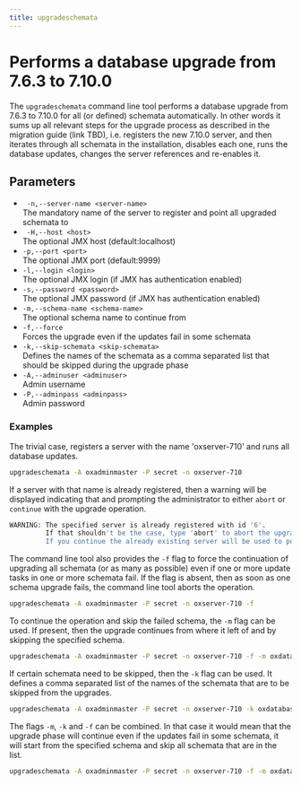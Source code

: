 ```yaml
---
title: upgradeschemata
---
```


# Performs a database upgrade from 7.6.3 to 7.10.0

The `upgradeschemata` command line tool performs a database upgrade from 7.6.3 to 7.10.0 for all (or defined) schemata automatically. In other words it sums up all relevant steps for the upgrade process as described in the migration guide (link TBD), i.e. registers the new 7.10.0 server, and then iterates through all schemata in the installation, disables each one, runs the database updates, changes the server references and re-enables it. 

## Parameters

 - `` -n,--server-name <server-name>``<br>
 The mandatory name of the server to register and point all upgraded schemata to
 - `` -H,--host <host>``<br>
 The optional JMX host (default:localhost)
 - ``-p,--port <port>``<br>
 The optional JMX port (default:9999)
 - ``-l,--login <login>``<br>
 The optional JMX login (if JMX has authentication enabled)
 - ``-s,--password <password>``<br>
 The optional JMX password (if JMX has authentication enabled)
 - ``-m,--schema-name <schema-name>``<br>
 The optional schema name to continue from
 - ``-f,--force``<br>
 Forces the upgrade even if the updates fail in some schemata
 - ``-k,--skip-schemata <skip-schemata>``<br>
 Defines the names of the schemata as a comma separated list that should be skipped during the upgrade phase
 - ``-A,--adminuser <adminuser>``<br>
 Admin username
 - ``-P,--adminpass <adminpass>``<br>
 Admin password

### Examples

The trivial case, registers a server with the name 'oxserver-710' and runs all database updates.

```bash
upgradeschemata -A oxadminmaster -P secret -n oxserver-710
```
If a server with that name is already registered, then a warning will be displayed indicating that and prompting the administrator to either `abort` or `continue` with the upgrade operation.

```bash
WARNING: The specified server is already registered with id '6'.
         If that shouldn't be the case, type 'abort' to abort the upgrade process, otherwise, type 'continue' to proceed.
         If you continue the already existing server will be used to point the updated schemata after the update tasks complete.
```

The command line tool also provides the `-f` flag to force the continuation of upgrading all schemata (or as many as possible) even if one or more update tasks in one or more schemata fail. If the flag is absent, then as soon as one schema upgrade fails, the command line tool aborts the operation.

```bash
upgradeschemata -A oxadminmaster -P secret -n oxserver-710 -f
```

To continue the operation and skip the failed schema, the `-m` flag can be used. If present, then the upgrade continues from where it left of and by skipping the specified schema.

```bash
upgradeschemata -A oxadminmaster -P secret -n oxserver-710 -f -m oxdatabase_81
```
If certain schemata need to be skipped, then the `-k` flag can be used. It defines a comma separated list of the names of the schemata that are to be skipped from the upgrades.

```bash
upgradeschemata -A oxadminmaster -P secret -n oxserver-710 -k oxdatabase_81,oxdatabase_44,oxdatabase_51
```

The flags `-m`, `-k` and `-f` can be combined. In that case it would mean that the upgrade phase will continue even if the updates fail in some schemata, it will start from the specified schema and skip all schemata that are in the list.

```bash
upgradeschemata -A oxadminmaster -P secret -n oxserver-710 -f -m oxdatabase_3 -k oxdatabase_81,oxdatabase_44,oxdatabase_51
```